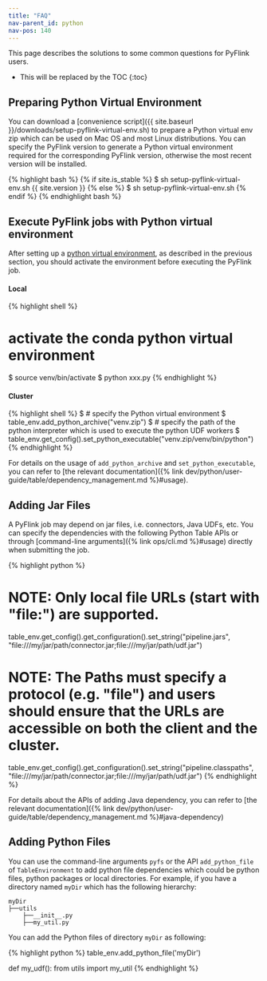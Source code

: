 ```yaml
---
title: "FAQ"
nav-parent_id: python
nav-pos: 140
---
```

<!--
Licensed to the Apache Software Foundation (ASF) under one
or more contributor license agreements.  See the NOTICE file
distributed with this work for additional information
regarding copyright ownership.  The ASF licenses this file
to you under the Apache License, Version 2.0 (the
"License"); you may not use this file except in compliance
with the License.  You may obtain a copy of the License at

  http://www.apache.org/licenses/LICENSE-2.0

Unless required by applicable law or agreed to in writing,
software distributed under the License is distributed on an
"AS IS" BASIS, WITHOUT WARRANTIES OR CONDITIONS OF ANY
KIND, either express or implied.  See the License for the
specific language governing permissions and limitations
under the License.
-->

This page describes the solutions to some common questions for PyFlink users.

* This will be replaced by the TOC
{:toc}

## Preparing Python Virtual Environment

You can download a [convenience script]({{ site.baseurl }}/downloads/setup-pyflink-virtual-env.sh) to prepare a Python virtual env zip which can be used on Mac OS and most Linux distributions.
You can specify the PyFlink version to generate a Python virtual environment required for the corresponding PyFlink version, otherwise the most recent version will be installed.

{% highlight bash %}
{% if site.is_stable %}
$ sh setup-pyflink-virtual-env.sh {{ site.version }}
{% else %}
$ sh setup-pyflink-virtual-env.sh
{% endif %}
{% endhighlight bash %}

## Execute PyFlink jobs with Python virtual environment

After setting up a [python virtual environment](#preparing-python-virtual-environment), as described in the previous section, you should activate the environment before executing the PyFlink job.

#### Local

{% highlight shell %}
# activate the conda python virtual environment
$ source venv/bin/activate
$ python xxx.py
{% endhighlight %}

#### Cluster

{% highlight shell %}
$ # specify the Python virtual environment
$ table_env.add_python_archive("venv.zip")
$ # specify the path of the python interpreter which is used to execute the python UDF workers
$ table_env.get_config().set_python_executable("venv.zip/venv/bin/python")
{% endhighlight %}

For details on the usage of `add_python_archive` and `set_python_executable`, you can refer to [the relevant documentation]({% link dev/python/user-guide/table/dependency_management.md %}#usage).

## Adding Jar Files

A PyFlink job may depend on jar files, i.e. connectors, Java UDFs, etc.
You can specify the dependencies with the following Python Table APIs or through [command-line arguments]({% link ops/cli.md %}#usage) directly when submitting the job.

{% highlight python %}
# NOTE: Only local file URLs (start with "file:") are supported.
table_env.get_config().get_configuration().set_string("pipeline.jars", "file:///my/jar/path/connector.jar;file:///my/jar/path/udf.jar")

# NOTE: The Paths must specify a protocol (e.g. "file") and users should ensure that the URLs are accessible on both the client and the cluster.
table_env.get_config().get_configuration().set_string("pipeline.classpaths", "file:///my/jar/path/connector.jar;file:///my/jar/path/udf.jar")
{% endhighlight %}

For details about the APIs of adding Java dependency, you can refer to [the relevant documentation]({% link dev/python/user-guide/table/dependency_management.md %}#java-dependency)

## Adding Python Files
You can use the command-line arguments `pyfs` or the API `add_python_file` of `TableEnvironment` to add python file dependencies which could be python files, python packages or local directories.
For example, if you have a directory named `myDir` which has the following hierarchy:

```
myDir
├──utils
    ├──__init__.py
    ├──my_util.py
```

You can add the Python files of directory `myDir` as following:

{% highlight python %}
table_env.add_python_file('myDir')

def my_udf():
    from utils import my_util
{% endhighlight %}
